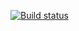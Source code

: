 [![Build status](https://ci.appveyor.com/api/projects/status/0nhtbhuc5dvkopio?svg=true)](https://ci.appveyor.com/project/Egor1515/webservice)